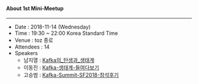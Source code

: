 #### About 1st Mini-Meetup
---
* Date : 2018-11-14 (Wednesday) 
* Time : 19:30 ~ 22:00 Korea Standard Time
* Venue : toz 종로 
* Attendees : 14
* Speakers
    * 남지열 : [Kafka의_탄생과_생태계](https://github.com/kafka-kru/meetup/blob/master/mini-meetup1/Kafka%EC%9D%98_%ED%83%84%EC%83%9D%EA%B3%BC_%EC%83%9D%ED%83%9C%EA%B3%84.pdf)
    * 이동진 : [Kafka-생태계-들여다보기](https://github.com/kafka-kru/meetup/blob/master/mini-meetup1/Kafka-%EC%83%9D%ED%83%9C%EA%B3%84-%EB%93%A4%EC%97%AC%EB%8B%A4%EB%B3%B4%EA%B8%B0.pdf)
    * 고승범 : [Kafka-Summit-SF2018-참석후기](https://github.com/kafka-kru/meetup/blob/master/mini-meetup1/Kafka-Summit-SF2018-%EC%B0%B8%EC%84%9D%ED%9B%84%EA%B8%B0.pdf)
